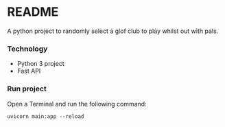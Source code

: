 # README

A python project to randomly select a glof club to play whilst out with pals. 

### Technology

* Python 3 project
* Fast API

### Run project
Open a Terminal and run the following command:

```uvicorn main:app --reload```